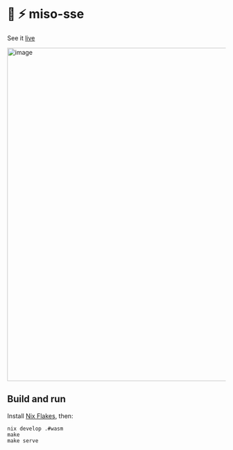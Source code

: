# :ramen: ⚡ miso-sse

See it [live](https://sse.haskell-miso.org/)

<a href="https://websocket.haskell-miso.org">
<img width="1243" height="769" alt="image" src="https://github.com/user-attachments/assets/62666ff3-6b87-4b21-90fd-ae031e11e150" />
</a>

## Build and run

Install [Nix Flakes](https://nixos.wiki/wiki/Flakes), then:

```
nix develop .#wasm
make
make serve
```

